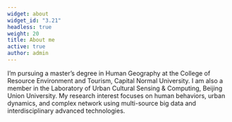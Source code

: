 ```yaml
---
widget: about
widget_id: "3.21"
headless: true
weight: 20
title: About me
active: true
author: admin
---
```

I’m pursuing a master’s degree in Human Geography at the College of Resource Environment and Tourism, Capital Normal University. I am also a member in the Laboratory of Urban Cultural Sensing & Computing, Beijing Union University. My research interest focuses on human behaviors, urban dynamics, and complex network using multi-source big data and interdisciplinary advanced technologies.